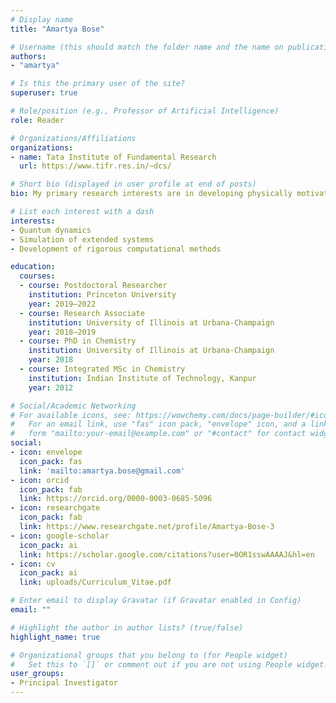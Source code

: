 ```yaml
---
# Display name
title: "Amartya Bose"

# Username (this should match the folder name and the name on publications)
authors:
- "amartya"

# Is this the primary user of the site?
superuser: true

# Role/position (e.g., Professor of Artificial Intelligence)
role: Reader

# Organizations/Affiliations
organizations:
- name: Tata Institute of Fundamental Research
  url: https://www.tifr.res.in/~dcs/

# Short bio (displayed in user profile at end of posts)
bio: My primary research interests are in developing physically motivated computational approaches for simulating non-equilibrium quantum dynamics of large systems in a condensed phase.

# List each interest with a dash
interests:
- Quantum dynamics
- Simulation of extended systems
- Development of rigorous computational methods

education:
  courses:
  - course: Postdoctoral Researcher
    institution: Princeton University
    year: 2019–2022
  - course: Research Associate
    institution: University of Illinois at Urbana-Champaign
    year: 2018–2019
  - course: PhD in Chemistry
    institution: University of Illinois at Urbana-Champaign
    year: 2018
  - course: Integrated MSc in Chemistry
    institution: Indian Institute of Technology, Kanpur
    year: 2012

# Social/Academic Networking
# For available icons, see: https://wowchemy.com/docs/page-builder/#icons
#   For an email link, use "fas" icon pack, "envelope" icon, and a link in the
#   form "mailto:your-email@example.com" or "#contact" for contact widget.
social:
- icon: envelope
  icon_pack: fas
  link: 'mailto:amartya.bose@gmail.com'
- icon: orcid
  icon_pack: fab
  link: https://orcid.org/0000-0003-0685-5096
- icon: researchgate
  icon_pack: fab
  link: https://www.researchgate.net/profile/Amartya-Bose-3
- icon: google-scholar
  icon_pack: ai
  link: https://scholar.google.com/citations?user=0OR1sswAAAAJ&hl=en
- icon: cv
  icon_pack: ai
  link: uploads/Curriculum_Vitae.pdf

# Enter email to display Gravatar (if Gravatar enabled in Config)
email: ""

# Highlight the author in author lists? (true/false)
highlight_name: true

# Organizational groups that you belong to (for People widget)
#   Set this to `[]` or comment out if you are not using People widget.
user_groups:
- Principal Investigator
---
```

